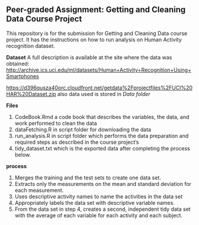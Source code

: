 
## Peer-graded Assignment: Getting and Cleaning Data Course Project
This repository is for the submission for Getting and Cleaning Data course project. It has the instructions on how to run analysis on Human Activity recognition dataset.

**Dataset**
A full description is available at the site where the data was obtained:
http://archive.ics.uci.edu/ml/datasets/Human+Activity+Recognition+Using+Smartphones

https://d396qusza40orc.cloudfront.net/getdata%2Fprojectfiles%2FUCI%20HAR%20Dataset.zip
also data used is stored in *Data folder*

**Files**

1. CodeBook.Rmd a code book that describes the variables, the data, and work performed to clean the data
2. dataFetching.R in script folder for downloading the data
3. run_analysis.R in script folder which performs the data preparation and required steps as described in the course project’s
4. tidy_dataset.txt which is the exported data after completing the process below.


**process**

1. Merges the training and the test sets to create one data set.
2. Extracts only the measurements on the mean and standard deviation for each measurement.
3. Uses descriptive activity names to name the activities in the data set
4. Appropriately labels the data set with descriptive variable names.
5. From the data set in step 4, creates a second, independent tidy data set with the average of each variable for each activity and each subject.


